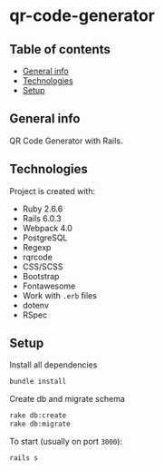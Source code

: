 # qr-code-generator

## Table of contents
* [General info](#general-info)
* [Technologies](#technologies)
* [Setup](#setup)

## General info
QR Code Generator with Rails. 
	
## Technologies
Project is created with:
- Ruby 2.6.6
- Rails 6.0.3
- Webpack 4.0
- PostgreSQL
- Regexp
- rqrcode
- CSS/SCSS
- Bootstrap
- Fontawesome
- Work with `.erb` files
- dotenv
- RSpec
	
## Setup
Install all dependencies
```bash
bundle install
```

Create db and migrate schema

```bash
rake db:create
rake db:migrate
```

To start (usually on port `3000`):

```bash
rails s
```


